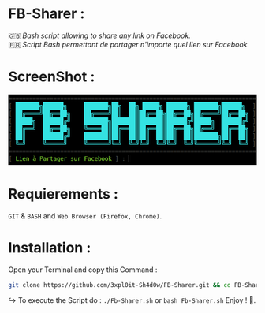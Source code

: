 # FB-Sharer :
🇬🇧 _Bash script allowing to share any link on Facebook._<br>
🇫🇷 _Script Bash permettant de partager n'importe quel lien sur Facebook._
# ScreenShot :
[![Screenshot](screenshot.png)](https://github.com/3xpl0it-Sh4d0w/FB-Sharer)
# Requierements :
`GIT` & `BASH` and `Web Browser (Firefox, Chrome)`.
# Installation :
Open your Terminal and copy this Command :
```bash
git clone https://github.com/3xpl0it-Sh4d0w/FB-Sharer.git && cd FB-Sharer && chmod +x FB-Sharer.sh
```
↪️ To execute the Script do : ``./Fb-Sharer.sh`` or ``bash Fb-Sharer.sh`` Enjoy ! 🙂.
